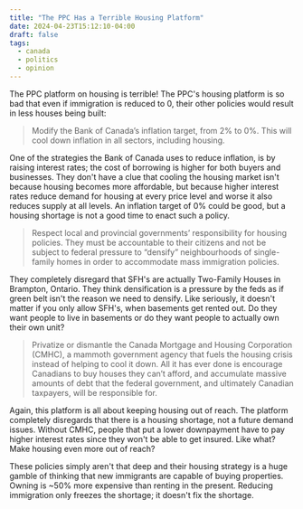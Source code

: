 ```yaml
---
title: "The PPC Has a Terrible Housing Platform"
date: 2024-04-23T15:12:10-04:00
draft: false
tags:
  - canada
  - politics
  - opinion
---
```


The PPC platform on housing is terrible! The PPC's housing platform is so bad that even if immigration is reduced to 0, their other policies would result in less houses being built:

> Modify the Bank of Canada’s inflation target, from 2% to 0%. This will cool down inflation in all sectors, including housing.

One of the strategies the Bank of Canada uses to reduce inflation, is by raising interest rates; the cost of borrowing is higher for both buyers and businesses. They don't have a clue that cooling the housing market isn't because housing becomes more affordable, but because higher interest rates reduce demand for housing at every price level and worse it also reduces supply at all levels. An inflation target of 0% could be good, but a housing shortage is not a good time to enact such a policy.

> Respect local and provincial governments’ responsibility for housing policies. They must be accountable to their citizens and not be subject to federal pressure to “densify” neighbourhoods of single-family homes in order to accommodate mass immigration policies.

They completely disregard that SFH's are actually Two-Family Houses in Brampton, Ontario. They think densification is a pressure by the feds as if green belt isn't the reason we need to densify. Like seriously, it doesn't matter if you only allow SFH's, when basements get rented out. Do they want people to live in basements or do they want people to actually own their own unit?

> Privatize or dismantle the Canada Mortgage and Housing Corporation (CMHC), a mammoth government agency that fuels the housing crisis instead of helping to cool it down. All it has ever done is encourage Canadians to buy houses they can’t afford, and accumulate massive amounts of debt that the federal government, and ultimately Canadian taxpayers, will be responsible for.

Again, this platform is all about keeping housing out of reach. The platform completely disregards that there is a housing shortage, not a future demand issues. Without CMHC, people that put a lower downpayment have to pay higher interest rates since they won't be able to get insured. Like what? Make housing even more out of reach?

These policies simply aren't that deep and their housing strategy is a huge gamble of thinking that new immigrants are capable of buying properties. Owning is ~50% more expensive than renting in the present. Reducing immigration only freezes the shortage; it doesn't fix the shortage.
